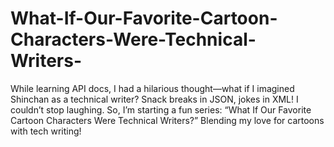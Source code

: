 # What-If-Our-Favorite-Cartoon-Characters-Were-Technical-Writers-
While learning API docs, I had a hilarious thought—what if I imagined Shinchan as a technical writer? Snack breaks in JSON, jokes in XML! I couldn’t stop laughing. So, I’m starting a fun series: “What If Our Favorite Cartoon Characters Were Technical Writers?” Blending my love for cartoons with tech writing!
